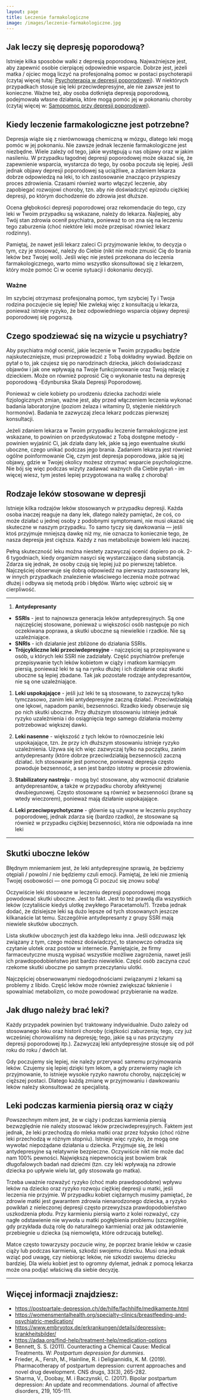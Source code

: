 ```yaml
---
layout: page
title: Leczenie farmakologiczne
image: /images/leczenie-farmakologiczne.jpg
---
```


## Jak leczy się depresję poporodową? 

Istnieje kilka sposobów walki z depresją poporodową. Najważniejsze jest, aby zapewnić osobie cierpiącej odpowiednie wsparcie. Dobrze jest, jeżeli matka / ojciec mogą liczyć na profesjonalną pomoc w postaci psychoterapii (czytaj więcej tutaj: [Psychoterapia w depresji poporodowej](https://depresjapoporodowa.pl/leczenie/psychoterapia-w-depresji-poporodowej)). W niektórych przypadkach stosuje się leki przeciwdepresyjne, ale nie zawsze jest to konieczne. Ważne też, aby osoba dotknięta depresją poporodową, podejmowała własne działania, które mogą pomóc jej w pokonaniu choroby (czytaj więcej w: [Samopomoc przy depresji poporodowej](https://depresjapoporodowa.pl/leczenie/samopomoc)).

## Kiedy leczenie farmakologiczne jest potrzebne? 

Depresja wiąże się z nierównowagą chemiczną w mózgu, dlatego leki mogą pomóc w jej pokonaniu. Nie zawsze jednak leczenie farmakologiczne jest niezbędne. Wiele zależy od tego, jakie występują u nas objawy oraz w jakim nasileniu. W przypadku łagodnej depresji poporodowej może okazać się, że zapewnienie wsparcia, wystarcza do tego, by osoba poczuła się lepiej. Jeśli jednak objawy depresji poporodowej są uciążliwe, a zdaniem lekarza dobrze odpowiedzą na leki, to ich zastosowanie znacząco przyspieszy proces zdrowienia. Czasami również warto włączyć leczenie, aby zapobiegać rozwojowi choroby, tzn. aby nie doświadczyć epizodu ciężkiej depresji, po którym dochodzenie do zdrowia jest dłuższe.

Ocena głębokości depresji poporodowej oraz rekomendacje do tego, czy leki w Twoim przypadku są wskazane, należy do lekarza. Najlepiej, aby Twój stan zdrowia ocenił psychiatra, ponieważ to on zna się na leczeniu tego zaburzenia (choć niektóre leki może przepisać również lekarz rodzinny). 

Pamiętaj, że nawet jeśli lekarz zaleci Ci przyjmowanie leków, to decyzja o tym, czy je stosować, należy do Ciebie (nikt nie może zmusić Cię do brania leków bez Twojej woli). Jeśli więc nie jesteś przekonana do leczenia farmakologicznego, warto mimo wszystko skonsultować się z lekarzem, który może pomóc Ci w ocenie sytuacji i dokonaniu decyzji.

<div class="box">
<h3>Ważne</h3>
Im szybciej otrzymasz profesjonalną pomoc, tym szybciej Ty i Twoja rodzina poczujecie się lepiej! Nie zwlekaj więc z konsultacją u lekarza, ponieważ istnieje ryzyko, że bez odpowiedniego wsparcia objawy depresji poporodowej się pogorszą.
</div>

## Czego spodziewać się na wizycie u psychiatry?
Aby psychiatra mógł ocenić, jakie leczenie w Twoim przypadku będzie najskuteczniejsze, musi przeprowadzić z Tobą dokładny wywiad. Będzie on pytał o to, jak czujesz się po narodzinach dziecka, jakich doświadczasz objawów i jak one wpływają na Twoje funkcjonowanie oraz Twoją relację z dzieckiem. Może on również poprosić Cię o wykonanie testu na depresję poporodową -Edynburska Skala Depresji Poporodowej. 

Ponieważ w ciele kobiety po urodzeniu dziecka zachodzi wiele fizjologicznych zmian, ważne jest, aby przed włączeniem leczenia wykonać badania laboratoryjne (poziom żelaza i witaminy D, stężenie niektórych hormonów). Badania te zazwyczaj zleca lekarz podczas pierwszej konsultacji. 

Jeżeli zdaniem lekarza w Twoim przypadku leczenie farmakologiczne jest wskazane, to powinien on przedyskutować z Tobą dostępne metody - powinien wyjaśnić Ci, jak działa dany lek, jakie są jego ewentualne skutki uboczne, czego unikać podczas jego brania. Zadaniem lekarza jest również ogólne poinformowanie Cię, czym jest depresja poporodowa, jakie są jej objawy, gdzie w Twojej okolicy możesz otrzymać wsparcie psychologiczne. Nie bój się więc podczas wizyty zadawać ważnych dla Ciebie pytań - im więcej wiesz, tym jesteś lepiej przygotowana na walkę z chorobą!

## Rodzaje leków stosowane w depresji

Istnieje kilka rodzajów leków stosowanych w przypadku depresji. Każda osoba inaczej reaguje na dany lek, dlatego należy pamiętać, że coś, co może działać u jednej osoby z podobnymi symptomami, nie musi okazać się skuteczne w naszym przypadku. To samo tyczy się dawkowania — jeśli ktoś przyjmuje mniejszą dawkę niż my, nie oznacza to koniecznie tego, że nasza depresja jest cięższa. Każdy z nas metabolizuje bowiem leki inaczej.

Pełną skuteczność leku można niestety zazwyczaj ocenić dopiero po ok. 2-6 tygodniach, kiedy organizm nasyci się wystarczająco daną substancją. Zdarza się jednak, że osoby czują się lepiej już po pierwszej tabletce. Najczęściej obserwuje się dobrą odpowiedź na pierwszy zastosowany lek, w innych przypadkach znalezienie właściwego leczenia może potrwać dłużej i odbywa się metodą prób i błędów. Warto więc uzbroić się w cierpliwość.

---

1. **Antydepresanty** 
 - **SSRIs** - jest to najnowsza generacja leków antydepresyjnych. Są one najczęściej stosowane, ponieważ u większości osób następuje po nich oczekiwana poprawa, a skutki uboczne są niewielkie i rzadkie. Nie są uzależniające.
 - **SNRIs** - ich działanie jest zbliżone do działania SSRIs. 
 - **Trójcykliczne leki przeciwdepresyjne** - najczęściej są przepisywane u osób, u których leki SSRI nie zadziałały. Część psychiatrów preferuje przepisywanie tych leków kobietom w ciąży i matkom karmiącym piersią, ponieważ leki te są na rynku dłużej i ich działanie oraz skutki uboczne są lepiej zbadane. Tak jak pozostałe rodzaje antydepresantów, nie są one uzależniające. 

1. **Leki uspokajające** - jeśli już leki te są stosowane, to zazwyczaj tylko tymczasowo, zanim leki antydepresyjne zaczną działać. Przeciwdziałają one lękowi, napadom paniki, bezsenności. Rzadko kiedy obserwuje się po nich skutki uboczne. Przy dłuższym stosowaniu istnieje jednak ryzyko uzależnienia i do osiągnięcia tego samego działania możemy potrzebować większej dawki.

1. **Leki nasenne** - większość z tych leków to równocześnie leki uspokajające, tzn. że przy ich dłuższym stosowaniu istnieje ryzyko uzależnienia. Używa się ich więc zazwyczaj tylko na początku, zanim antydepresanty (które dobrze przeciwdziałają bezsenności) zaczną działać. Ich stosowanie jest pomocne, ponieważ depresja często powoduje bezsenność, a sen jest bardzo istotny w procesie zdrowienia. 

1. **Stabilizatory nastroju** - mogą być stosowane, aby wzmocnić działanie antydepresantów, a także w przypadku choroby afektywnej dwubiegunowej. Często stosowane są również w bezsenności (brane są wtedy wieczorem), ponieważ mają działanie uspokajające.

1. **Leki przeciwpsychotyczne** - głównie są używane w leczeniu psychozy poporodowej, jednak zdarza się (bardzo rzadko), że stosowane są również w przypadku ciężkiej bezsenności, która nie odpowiada na inne leki

---

## Skutki uboczne leków
Błędnym mniemaniem jest, że leki antydepresyjne sprawią, że będziemy otępiali / powolni / nie będziemy czuli emocji. Pamiętaj, że leki nie zmienią Twojej osobowości — one pomogą Ci poczuć się znowu sobą!

Oczywiście leki stosowane w leczeniu depresji poporodowej mogą powodować skutki uboczne. Jest to fakt. Jest to też prawdą dla wszystkich leków (czytaliście kiedyś ulotkę zwykłego Paracetamolu?). Trzeba jednak dodać, że dzisiejsze leki są dużo lepsze od tych stosowanych jeszcze kilkanaście lat temu. Szczególnie antydepresanty z grupy SSRI mają niewiele skutków ubocznych.

Lista skutków ubocznych jest dla każdego leku inna. Jeśli odczuwasz lęk związany z tym, czego możesz doświadczyć, to stanowczo odradza się czytanie ulotek oraz postów w internecie. Pamiętajcie, że firmy farmaceutyczne muszą wypisać wszystkie możliwe zagrożenia, nawet jeśli ich prawdopodobieństwo jest bardzo niewielkie. Część osób zaczyna czuć rzekome skutki uboczne po samym przeczytaniu ulotki.

Najczęściej obserwowanymi niedogodnościami związanymi z lekami są problemy z libido. Część leków może również zwiększać łaknienie i spowalniać metabolizm, co może powodować przybieranie na wadze. 



## Jak długo należy brać leki?
Każdy przypadek powinien być traktowany indywidualnie. Dużo zależy od stosowanego leku oraz historii choroby (ciężkości zaburzenia; tego, czy już wcześniej chorowaliśmy na depresję; tego, jakie są u nas przyczyny depresji poporodowej itp.). Zazwyczaj leki antydepresyjne stosuje się od pół roku do roku / dwóch lat.

Gdy poczujemy się lepiej, nie należy przerywać samemu przyjmowania leków. Czujemy się lepiej dzięki tym lekom, a gdy przerwiemy nagle ich przyjmowanie, to istnieje wysokie ryzyko nawrotu choroby, najczęściej w cięższej postaci. Dlatego każdą zmianę w przyjmowaniu i dawkowaniu leków należy skonsultować ze specjalistą.


## Leki podczas karmienia piersią oraz w ciąży
Powszechnym mitem jest, że w ciąży i podczas karmienia piersią bezwzględnie nie należy stosować leków przeciwdepresyjnych. Faktem jest jednak, że leki przechodzą do mleka matki oraz przez łożysko (choć różne leki przechodzą w różnym stopniu). Istnieje więc ryzyko, że mogą one wywołać niepożądane działania u dziecka. Przyjmuje się, że leki antydepresyjne są relatywnie bezpieczne. Oczywiście nikt nie może dać nam 100% pewności. Największą niepewnością jest bowiem brak długofalowych badań nad dziećmi (tzn. czy leki wpływają na zdrowie dziecka po upływie wielu lat, gdy stosowała go matka).

Trzeba uważnie rozważyć ryzyko (choć mało prawdopodobne) wpływu leków na dziecko oraz ryzyko rozwoju ciężkiej depresji u matki, jeśli leczenia nie przyjmie. W przypadku kobiet ciężarnych musimy pamiętać, że zdrowie matki jest gwarantem zdrowia nienarodzonego dziecka, a ryzyko powikłań z nieleczonej depresji często przewyższa prawdopodobieństwo uszkodzenia płodu. Przy karmieniu piersią warto z kolei rozważyć, czy nagłe odstawienie nie wywoła u matki pogłębienia problemu (szczególnie, gdy przykłada dużą rolę do naturalnego karmienia) oraz jak odstawienie przebiegnie u dziecka (są niemowlęta, które odrzucają butelkę). 

Matce często towarzyszy poczucie winy, że poprzez branie leków w czasie ciąży lub podczas karmienia, szkodzi swojemu dziecku. Musi ona jednak wziąć pod uwagę, czy niebiorąc leków, nie szkodzi swojemu dziecku bardziej. Dla wielu kobiet jest to ogromny dylemat, jednak z pomocą lekarza może ona podjąć właściwą dla siebie decyzję.

---

## Więcej informacji znajdziesz:

- <https://postpartale-depression.ch/de/hilfe/fachhilfe/medikamente.html>
- <https://womensmentalhealth.org/specialty-clinics/breastfeeding-and-psychiatric-medication/>
- <https://www.embryotox.de/erkrankungen/details/depressive-krankheitsbilder/>
- <https://adaa.org/find-help/treatment-help/medication-options>
- Bennett, S. S. (2011). Counteracting a Chemical Cause: Medical Treatments. W: *Postpartum depression for dummies*.
- Frieder, A., Fersh, M., Hainline, R. i Deligiannidis, K. M. (2019). Pharmacotherapy of postpartum depression: current approaches and novel drug development. CNS drugs, 33(3), 265-282. 
- Sharma, V., Doobay, M. i Baczynski, C. (2017). Bipolar postpartum depression: An update and recommendations. Journal of affective disorders, 219, 105-111.

